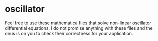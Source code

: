# oscillator
Feel free to use these mathematica files that solve non-linear oscillator differential equations.  I do not promise anything with these files and the onus is on you to check their correctness for your application.
